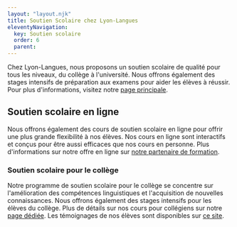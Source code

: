 ```yaml
---
layout: "layout.njk"
title: Soutien Scolaire chez Lyon-Langues
eleventyNavigation:
  key: Soutien scolaire
  order: 6
  parent:
---
```


Chez Lyon-Langues, nous proposons un soutien scolaire de qualité pour tous les niveaux, du collège à l'université. Nous offrons également des stages intensifs de préparation aux examens pour aider les élèves à réussir. Pour plus d'informations, visitez notre [page principale](/Lyon-Langues.html).

## Soutien scolaire en ligne
Nous offrons également des cours de soutien scolaire en ligne pour offrir une plus grande flexibilité à nos élèves. Nos cours en ligne sont interactifs et conçus pour être aussi efficaces que nos cours en personne. Plus d'informations sur notre offre en ligne sur [notre partenaire de formation](http://site-pertinent-1.com).

### Soutien scolaire pour le collège
Notre programme de soutien scolaire pour le collège se concentre sur l'amélioration des compétences linguistiques et l'acquisition de nouvelles connaissances. Nous offrons également des stages intensifs pour les élèves du collège. Plus de détails sur nos cours pour collégiens sur notre [page dédiée](http://lien-interne/). Les témoignages de nos élèves sont disponibles sur [ce site](http://site-pertinent-3.com).
